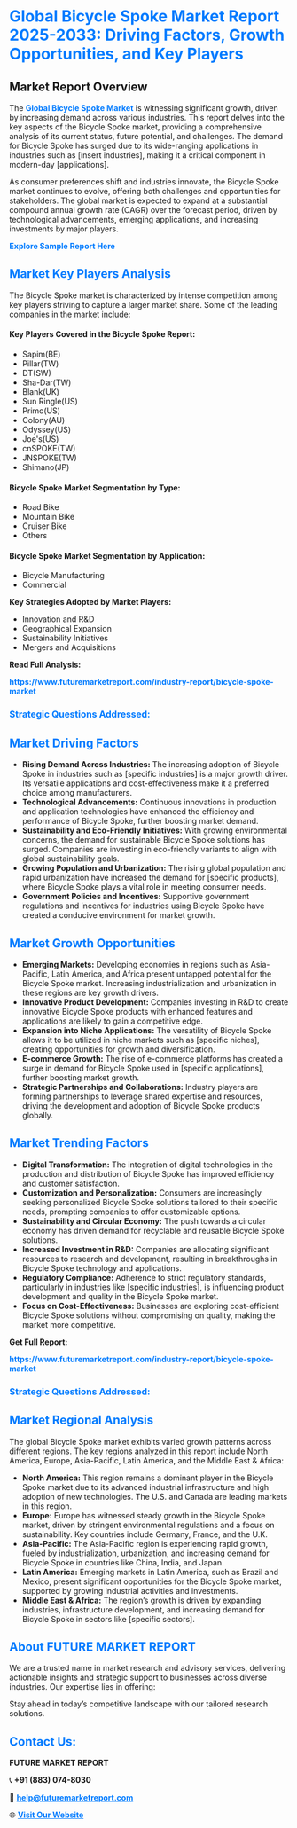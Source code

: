 <h1 style="color: #007BFF;">Global Bicycle Spoke Market Report 2025-2033: Driving Factors, Growth Opportunities, and Key Players</h1>

<section id="overview">
<h2>Market Report Overview</h2>
<p>The <a href="https://www.futuremarketreport.com/industry-report/bicycle-spoke-market" style="color: #007BFF; text-decoration: none;"><strong>Global Bicycle Spoke Market</strong></a> is witnessing significant growth, driven by increasing demand across various industries. This report delves into the key aspects of the Bicycle Spoke market, providing a comprehensive analysis of its current status, future potential, and challenges. The demand for Bicycle Spoke has surged due to its wide-ranging applications in industries such as [insert industries], making it a critical component in modern-day [applications].</p>
<p>As consumer preferences shift and industries innovate, the Bicycle Spoke market continues to evolve, offering both challenges and opportunities for stakeholders. The global market is expected to expand at a substantial compound annual growth rate (CAGR) over the forecast period, driven by technological advancements, emerging applications, and increasing investments by major players.</p>
</section>

<section id="overview">
<p><a href="https://www.futuremarketreport.com/request-sample/reportId=55555" style="color: #007BFF; text-decoration: none;"><strong>Explore Sample Report Here</strong></a></p>
</section>

<section id="key-players">
<h2 style="color: #007BFF;">Market Key Players Analysis</h2>
<p>The Bicycle Spoke market is characterized by intense competition among key players striving to capture a larger market share. Some of the leading companies in the market include:</p>
<h4>Key Players Covered in the Bicycle Spoke Report:</h4>
<ul><li>Sapim(BE)</li><li>Pillar(TW)</li><li>DT(SW)</li><li>Sha-Dar(TW)</li><li>Blank(UK)</li><li>Sun Ringle(US)</li><li>Primo(US)</li><li>Colony(AU)</li><li>Odyssey(US)</li><li>Joe&#039;s(US)</li><li>cnSPOKE(TW)</li><li>JNSPOKE(TW)</li><li>Shimano(JP)</li></ul>
<h4>Bicycle Spoke Market Segmentation by Type:</h4>
<ul><li>Road Bike</li><li>Mountain Bike</li><li>Cruiser Bike</li><li>Others</li></ul>

<h4>Bicycle Spoke Market Segmentation by Application:</h4>
<ul><li>Bicycle Manufacturing</li><li>Commercial</li></ul>
<p><strong>Key Strategies Adopted by Market Players:</strong></p>
<ul>
<li>Innovation and R&D</li>
<li>Geographical Expansion</li>
<li>Sustainability Initiatives</li>
<li>Mergers and Acquisitions</li>
</ul>
</section>

<section>
<p><strong>Read Full Analysis: </strong></p><a href="https://www.futuremarketreport.com/industry-report/bicycle-spoke-market" style="color: #007BFF; text-decoration: none;"><strong>https://www.futuremarketreport.com/industry-report/bicycle-spoke-market</strong></a>
<h3 style="color: #007BFF;">Strategic Questions Addressed:</h3>
</section>

<section id="driving-factors">
<h2 style="color: #007BFF;">Market Driving Factors</h2>
<ul>
<li><strong>Rising Demand Across Industries:</strong> The increasing adoption of Bicycle Spoke in industries such as [specific industries] is a major growth driver. Its versatile applications and cost-effectiveness make it a preferred choice among manufacturers.</li>
<li><strong>Technological Advancements:</strong> Continuous innovations in production and application technologies have enhanced the efficiency and performance of Bicycle Spoke, further boosting market demand.</li>
<li><strong>Sustainability and Eco-Friendly Initiatives:</strong> With growing environmental concerns, the demand for sustainable Bicycle Spoke solutions has surged. Companies are investing in eco-friendly variants to align with global sustainability goals.</li>
<li><strong>Growing Population and Urbanization:</strong> The rising global population and rapid urbanization have increased the demand for [specific products], where Bicycle Spoke plays a vital role in meeting consumer needs.</li>
<li><strong>Government Policies and Incentives:</strong> Supportive government regulations and incentives for industries using Bicycle Spoke have created a conducive environment for market growth.</li>
</ul>
</section>

<section id="growth-opportunities">
<h2 style="color: #007BFF;">Market Growth Opportunities</h2>
<ul>
<li><strong>Emerging Markets:</strong> Developing economies in regions such as Asia-Pacific, Latin America, and Africa present untapped potential for the Bicycle Spoke market. Increasing industrialization and urbanization in these regions are key growth drivers.</li>
<li><strong>Innovative Product Development:</strong> Companies investing in R&D to create innovative Bicycle Spoke products with enhanced features and applications are likely to gain a competitive edge.</li>
<li><strong>Expansion into Niche Applications:</strong> The versatility of Bicycle Spoke allows it to be utilized in niche markets such as [specific niches], creating opportunities for growth and diversification.</li>
<li><strong>E-commerce Growth:</strong> The rise of e-commerce platforms has created a surge in demand for Bicycle Spoke used in [specific applications], further boosting market growth.</li>
<li><strong>Strategic Partnerships and Collaborations:</strong> Industry players are forming partnerships to leverage shared expertise and resources, driving the development and adoption of Bicycle Spoke products globally.</li>
</ul>
</section>

<section id="trending-factors">
<h2 style="color: #007BFF;">Market Trending Factors</h2>
<ul>
<li><strong>Digital Transformation:</strong> The integration of digital technologies in the production and distribution of Bicycle Spoke has improved efficiency and customer satisfaction.</li>
<li><strong>Customization and Personalization:</strong> Consumers are increasingly seeking personalized Bicycle Spoke solutions tailored to their specific needs, prompting companies to offer customizable options.</li>
<li><strong>Sustainability and Circular Economy:</strong> The push towards a circular economy has driven demand for recyclable and reusable Bicycle Spoke solutions.</li>
<li><strong>Increased Investment in R&D:</strong> Companies are allocating significant resources to research and development, resulting in breakthroughs in Bicycle Spoke technology and applications.</li>
<li><strong>Regulatory Compliance:</strong> Adherence to strict regulatory standards, particularly in industries like [specific industries], is influencing product development and quality in the Bicycle Spoke market.</li>
<li><strong>Focus on Cost-Effectiveness:</strong> Businesses are exploring cost-efficient Bicycle Spoke solutions without compromising on quality, making the market more competitive.</li>
</ul>
</section>

<section>
<p><strong>Get Full Report: </strong></p><a href="https://www.futuremarketreport.com/industry-report/bicycle-spoke-market" style="color: #007BFF; text-decoration: none;"><strong>https://www.futuremarketreport.com/industry-report/bicycle-spoke-market</strong></a>
<h3 style="color: #007BFF;">Strategic Questions Addressed:</h3>
</section>


<section id="regional-analysis">
<h2 style="color: #007BFF;">Market Regional Analysis</h2>
<p>The global Bicycle Spoke market exhibits varied growth patterns across different regions. The key regions analyzed in this report include North America, Europe, Asia-Pacific, Latin America, and the Middle East & Africa:</p>
<ul>
<li><strong>North America:</strong> This region remains a dominant player in the Bicycle Spoke market due to its advanced industrial infrastructure and high adoption of new technologies. The U.S. and Canada are leading markets in this region.</li>
<li><strong>Europe:</strong> Europe has witnessed steady growth in the Bicycle Spoke market, driven by stringent environmental regulations and a focus on sustainability. Key countries include Germany, France, and the U.K.</li>
<li><strong>Asia-Pacific:</strong> The Asia-Pacific region is experiencing rapid growth, fueled by industrialization, urbanization, and increasing demand for Bicycle Spoke in countries like China, India, and Japan.</li>
<li><strong>Latin America:</strong> Emerging markets in Latin America, such as Brazil and Mexico, present significant opportunities for the Bicycle Spoke market, supported by growing industrial activities and investments.</li>
<li><strong>Middle East & Africa:</strong> The region’s growth is driven by expanding industries, infrastructure development, and increasing demand for Bicycle Spoke in sectors like [specific sectors].</li>
</ul>
</section>

<footer>
<h2 style="color: #007BFF;">About FUTURE MARKET REPORT</h2>
<p>We are a trusted name in market research and advisory services, delivering actionable insights and strategic support to businesses across diverse industries. Our expertise lies in offering:</p>

<p>Stay ahead in today’s competitive landscape with our tailored research solutions.</p>

<h2 style="color: #007BFF;">Contact Us:</h2>
<p><strong>FUTURE MARKET REPORT</strong></p>
<p>📞 <strong>+91 (883) 074-8030</strong></p>
<p>📧 <strong><a href="mailto:help@futuremarketreport.com" style="color: #007BFF;">help@futuremarketreport.com</a></strong></p>
<p>🌐 <strong><a href="https://www.futuremarketreport.com/" style="color: #007BFF;">Visit Our Website</a></strong></p>
</footer>